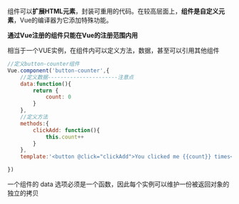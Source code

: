 组件可以**扩展HTML元素**，封装可重用的代码。在较高层面上，**组件是自定义元素**，Vue的编译器为它添加特殊功能。



**通过Vue注册的组件只能在Vue的注册范围内用**

相当于一个VUE实例，在组件内可以定义方法，数据，甚至可以引用其他组件





```js
//定义button-counter组件
Vue.component('button-counter',{
    //定义数据----------------------注意点
    data:function(){
        return {
            count: 0
        }
    },
    //定义方法
    methods:{
        clickAdd: function(){
            this.count++
        }
    },
    template:'<button @click="clickAdd">You clicked me {{count}} times</button>'

})
```

一个组件的 data 选项必须是一个函数，因此每个实例可以维护一份被返回对象的独立的拷贝